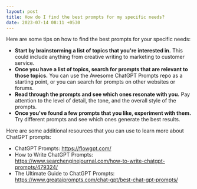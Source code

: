 ```yaml
---
layout: post
title: How do I find the best prompts for my specific needs?
date: 2023-07-14 08:11 +0530
---
```

Here are some tips on how to find the best prompts for your specific needs:

* **Start by brainstorming a list of topics that you're interested in.** This could include anything from creative writing to marketing to customer service.
* **Once you have a list of topics, search for prompts that are relevant to those topics.** You can use the Awesome ChatGPT Prompts repo as a starting point, or you can search for prompts on other websites or forums.
* **Read through the prompts and see which ones resonate with you.** Pay attention to the level of detail, the tone, and the overall style of the prompts.
* **Once you've found a few prompts that you like, experiment with them.** Try different prompts and see which ones generate the best results.

Here are some additional resources that you can use to learn more about ChatGPT prompts:

* ChatGPT Prompts: https://flowgpt.com/
* How to Write ChatGPT Prompts: https://www.searchenginejournal.com/how-to-write-chatgpt-prompts/479324/
* The Ultimate Guide to ChatGPT Prompts: https://www.greataiprompts.com/chat-gpt/best-chat-gpt-prompts/
